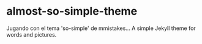 # almost-so-simple-theme
 Jugando con el tema 'so-simple' de mmistakes... A simple Jekyll theme for words and pictures.

